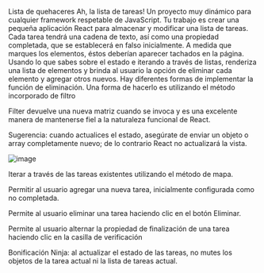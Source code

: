 Lista de quehaceres
Ah, la lista de tareas! Un proyecto muy dinámico para cualquier framework respetable de JavaScript. Tu trabajo es crear una pequeña aplicación React para almacenar y modificar una lista de tareas. Cada tarea tendrá una cadena de texto, así como una propiedad completada, que se establecerá en falso inicialmente. A medida que marques los elementos, éstos deberían aparecer tachados en la página. Usando lo que sabes sobre el estado e iterando a través de listas, renderiza una lista de elementos y brinda al usuario la opción de eliminar cada elemento y agregar otros nuevos. Hay diferentes formas de implementar la función de eliminación. Una forma de hacerlo es utilizando el método incorporado de filtro

Filter devuelve una nueva matriz cuando se invoca y es una excelente manera de mantenerse fiel a la naturaleza funcional de React.

Sugerencia: cuando actualices el estado, asegúrate de enviar un objeto o array completamente nuevo; de lo contrario React no actualizará la vista.


![image](https://user-images.githubusercontent.com/61993784/213881102-4378f799-589d-41b1-ae67-7d4c2ab214e3.png)


Iterar a través de las tareas existentes utilizando el método de mapa.

Permitir al usuario agregar una nueva tarea, inicialmente configurada como no completada.

Permite al usuario eliminar una tarea haciendo clic en el botón Eliminar.

Permite al usuario alternar la propiedad de finalización de una tarea haciendo clic en la casilla de verificación

Bonificación Ninja: al actualizar el estado de las tareas, no mutes los objetos de la tarea actual ni la lista de tareas actual.
